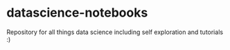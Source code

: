 # datascience-notebooks
Repository for all things data science including self exploration and tutorials :)
